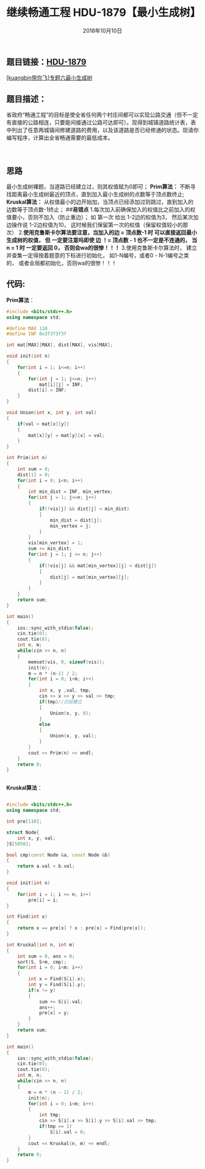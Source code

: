 ﻿---
title: 继续畅通工程 HDU-1879【最小生成树】
date: 2018年10月10日
tags: 
	- 最小生成树
	- 算法
categories: kuangbin带你飞【专题六】 最小生成树
---
## **题目链接**：[HDU-1879][1]
[[kuangbin带你飞]专题六最小生成树][2]
</br>
## **题目描述**：
省政府“畅通工程”的目标是使全省任何两个村庄间都可以实现公路交通（但不一定有直接的公路相连，只要能间接通过公路可达即可）。现得到城镇道路统计表，表中列出了任意两城镇间修建道路的费用，以及该道路是否已经修通的状态。现请你编写程序，计算出全省畅通需要的最低成本。
<escape><!-- more --></escape>

</br>

## **思路**
最小生成树裸题，当道路已经建立过，则其权值赋为0即可；
**Prim算法：**
    不断寻找距离最小生成树最近的顶点，直到加入最小生成树的点数等于顶点数终止;
**Kruskal算法：**
    从权值最小的边开始加，当顶点已经添加过则跳过，直到加入的边数等于顶点数-1终止；
##**易错点**
    1.每次加入前确保加入的权值比之前加入的权值要小，否则不加入（防止重边）；
    如 第一次 给出 1-2边的权值为3， 然后某次加边操作说 1-2边权值为10， 这时候我们保留第一次的权值（保留权值较小的那次）
    2.**使用克鲁斯卡尔算法要注意，当加入的边 = 顶点数-1 时 可以直接返回最小生成树的权值， 但 一定要注意吗即使 边 ！= 顶点数 - 1 也不一定是不连通的， 当n = 1 时 一定要返回 0， 否则会wa的很惨！！！**
    3.使用克鲁斯卡尔算法时， 建立并查集一定得按着题意的下标进行初始化， 如1-N编号，或者0 - N-1编号之类的， 或者全局都初始化，否则wa的很惨！！！
</br>

##  **代码**:
**Prim算法**：
``` c++
#include <bits/stdc++.h>
using namespace std;

#define MAX 110
#define INF 0x3f3f3f3f

int mat[MAX][MAX], dist[MAX], vis[MAX];

void init(int n)
{
    for(int i = 1; i<=n; i++)
    {
        for(int j = 1; j<=n; j++)
            mat[i][j] = INF;
        dist[i] = INF;
    }
}

void Union(int x, int y, int val)
{
    if(val < mat[x][y])
    {
        mat[x][y] = mat[y][x] = val;
    }
}

int Prim(int n)
{
    int sum = 0;
    dist[1] = 0;
    for(int i = 0; i<n; i++)
    {
        int min_dist = INF, min_vertex;
        for(int j = 1; j<=n; j++)
        {
            if(!vis[j] && dist[j] < min_dist)
            {
                min_dist = dist[j];
                min_vertex = j;
            }
        }
        vis[min_vertex] = 1;
        sum += min_dist;
        for(int j = 1; j <= n; j++)
        {
            if(!vis[j] && mat[min_vertex][j] < dist[j])
            {
                dist[j] = mat[min_vertex][j];
            }
        }
    }
    return sum;
}

int main()
{
    ios::sync_with_stdio(false);
    cin.tie(0);
    cout.tie(0);
    int n, m;
    while(cin >> n, n)
    {
        memset(vis, 0, sizeof(vis));
        init(n);
        m = n * (n-1) / 2;
        for(int i = 0; i<m; i++)
        {
            int x, y ,val, tmp;
            cin >> x >> y >> val >> tmp;
            if(tmp)//已经建立
            {
                Union(x, y, 0);
            }
            else
            {
                Union(x, y, val);
            }
        }
        cout << Prim(n) << endl;
    }
    return 0;
}



```
**Kruskal算法**：
``` c++

#include <bits/stdc++.h>
using namespace std;

int pre[110];

struct Node{
    int x, y, val;
}S[5050];

bool cmp(const Node &a, const Node &b)
{
    return a.val < b.val;
}

void init(int n)
{
    for(int i = 1; i <= n; i++)
        pre[i] = i;
}

int Find(int x)
{
    return x == pre[x] ? x : pre[x] = Find(pre[x]);
}

int Kruskal(int n, int m)
{
    int sum = 0, ans = 0;
    sort(S, S+m, cmp);
    for(int i = 0; i<m; i++)
    {
        int x = Find(S[i].x);
        int y = Find(S[i].y);
        if(x != y)
        {
            sum += S[i].val;
            ans++;
            pre[x] = y;
        }
    }
    return sum;
}

int main()
{
    ios::sync_with_stdio(false);
    cin.tie(0);
    cout.tie(0);
    int m, n;
    while(cin >> n, n)
    {
        m = n * (n - 1) / 2;
        init(n);
        for(int i = 0; i<m; i++)
        {
            int tmp;
            cin >> S[i].x >> S[i].y >> S[i].val >> tmp;
            if(tmp == 1)
                S[i].val = 0;
        }
        cout << Kruskal(n, m) << endl;
    }
    return 0;
}


```
  [1]: http://acm.hdu.edu.cn/showproblem.php?pid=1879
  [2]: https://vjudge.net/contest/66965#overview
